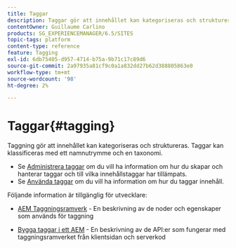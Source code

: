 ```yaml
---
title: Taggar
description: Taggar gör att innehållet kan kategoriseras och struktureras
contentOwner: Guillaume Carlino
products: SG_EXPERIENCEMANAGER/6.5/SITES
topic-tags: platform
content-type: reference
feature: Tagging
exl-id: 6db75405-d957-4714-b75a-9b71c17c89d6
source-git-commit: 2a97935a81cf9c0a1a832dd27b62d388805863e0
workflow-type: tm+mt
source-wordcount: '98'
ht-degree: 2%

---
```


# Taggar{#tagging}

Taggning gör att innehållet kan kategoriseras och struktureras. Taggar kan klassificeras med ett namnutrymme och en taxonomi.

* Se [Administrera taggar](/help/sites-administering/tags.md) om du vill ha information om hur du skapar och hanterar taggar och till vilka innehållstaggar har tillämpats.
* Se [Använda taggar](/help/sites-authoring/tags.md) om du vill ha information om hur du taggar innehåll.

Följande information är tillgänglig för utvecklare:

* [AEM Taggningsramverk](/help/sites-developing/framework.md) - En beskrivning av de noder och egenskaper som används för taggning

* [Bygga taggar i ett AEM](/help/sites-developing/building.md) - En beskrivning av de API:er som fungerar med taggningsramverket från klientsidan och serverkod
